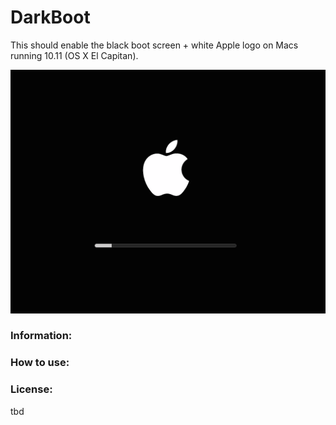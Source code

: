 # DarkBoot

This should enable the black boot screen + white Apple logo on Macs running 10.11 (OS X El Capitan).

![Preview](example.png)

### Information:

### How to use:
	
### License:
tbd
